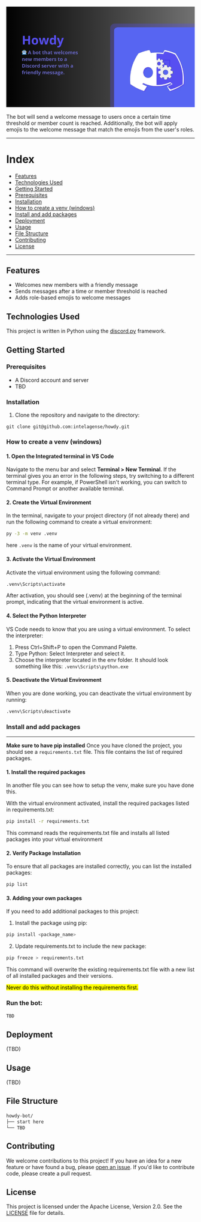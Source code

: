 ![image](img/header-howdy.png)

The bot will send a welcome message to users once a certain time threshold or member count is reached. Additionally, the bot will apply emojis to the welcome message that match the emojis from the user's roles.

---

# Index
- [Features](#-features)
- [Technologies Used](#-technologies-used)
- [Getting Started](#-getting-started)
- [Prerequisites](#-prerequisites)
- [Installation](#-installation)
- [How to create a venv (windows)](#-how-to-create-a-venv-(windows))
- [Install and add packages](#-install-and-add-packages)
- [Deployment](#-deployment)
- [Usage](#-usage)
- [File Structure](#-file-structure)
- [Contributing](#-contributing)
- [License](#-license)

---

## Features
- Welcomes new members with a friendly message
- Sends messages after a time or member threshold is reached
- Adds role-based emojis to welcome messages


## Technologies Used
This project is written in Python using the [discord.py](https://github.com/Rapptz/discord.py) framework.


## Getting Started

### Prerequisites
- A Discord account and server
- TBD

### Installation
1. Clone the repository and navigate to the directory: 
```
git clone git@github.com:intelagense/howdy.git
```

### How to create a venv (windows)

#### 1. Open the Integrated terminal in VS Code

Navigate to the menu bar and select **Terminal > New Terminal**.
If the terminal gives you an error in the following steps, try switching to a different terminal type. For example, if PowerShell isn't working, you can switch to Command Prompt or another available terminal.

#### 2. Create the Virtual Environment

In the terminal, navigate to your project directory (if not already there) and run the following command to create a virtual environment:

```sh
py -3 -m venv .venv
```

here `.venv` is the name of your virtual environment.

#### 3. Activate the Virtual Environment

Activate the virtual environment using the following command:

```sh
.venv\Scripts\activate
```

After activation, you should see (.venv) at the beginning of the terminal prompt, indicating that the virtual environment is active.

#### 4. Select the Python Interpreter

VS Code needs to know that you are using a virtual environment. To select the interpreter:

1. Press Ctrl+Shift+P to open the Command Palette.
2. Type Python: Select Interpreter and select it.
3. Choose the interpreter located in the env folder. It should look something like this:
   `.venv\Scripts\python.exe`

#### 5. Deactivate the Virtual Environment

When you are done working, you can deactivate the virtual environment by running:

```sh
.venv\Scripts\deactivate
```

### Install and add packages
---
**Make sure to have pip installed** 
Once you have cloned the project, you should see a `requirements.txt` file. This file contains the list of required packages.

#### 1. Install the required packages
In another file you can see how to setup the venv, make sure you have done this.

With the virtual environment activated, install the required packages listed in requirements.txt:
```sh
pip install -r requirements.txt
```
This command reads the requirements.txt file and installs all listed packages into your virtual environment

#### 2. Verify Package Installation
To ensure that all packages are installed correctly, you can list the installed packages:
```sh
pip list
```

#### 3. Adding your own packages
If you need to add additional packages to this project:

1. Install the package using pip:
```sh
pip install <package_name>
```

2. Update requirements.txt to include the new package:
```sh
pip freeze > requirements.txt
```
This command will overwrite the existing requirements.txt file with a new list of all installed packages and their versions.

<mark>Never do this without installing the requirements first.</mark>

### Run the bot:
```
TBD
```


## Deployment 
(TBD)


## Usage
(TBD)


## File Structure 
```
howdy-bot/
├── start here
└── TBD
```

## Contributing
We welcome contributions to this project! If you have an idea for a new feature or have found a bug, please [open an issue](https://github.com/intelagense/howdy/issues). If you'd like to contribute code, please create a pull request.


## License
This project is licensed under the Apache License, Version 2.0. See the [LICENSE](LICENSE) file for details.
